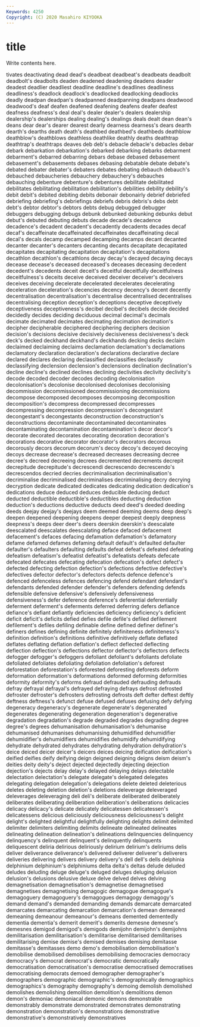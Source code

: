 ```yaml
---
Keywords: 4250
Copyright: (C) 2020 Masahiro KIYOOKA
---
```


# title

Write contents here.

tivates deactivating dead dead's deadbeat deadbeat's
deadbeats deadbolt deadbolt's deadbolts deaden deadened deadening deadens deader deadest
deadlier deadliest deadline deadline's deadlines deadliness deadliness's deadlock deadlock's deadlocked
deadlocking deadlocks deadly deadpan deadpan's deadpanned deadpanning deadpans deadwood deadwood's
deaf deafen deafened deafening deafens deafer deafest deafness deafness's deal
deal's dealer dealer's dealers dealership dealership's dealerships dealing dealing's dealings
deals dealt dean dean's deans dear dear's dearer dearest dearly
dearness dearness's dears dearth dearth's dearths death death's deathbed deathbed's
deathbeds deathblow deathblow's deathblows deathless deathlike deathly deaths deathtrap deathtrap's
deathtraps deaves deb deb's debacle debacle's debacles debar debark debarkation
debarkation's debarked debarking debarks debarment debarment's debarred debarring debars debase
debased debasement debasement's debasements debases debasing debatable debate debate's debated
debater debater's debaters debates debating debauch debauch's debauched debaucheries debauchery
debauchery's debauches debauching debenture debenture's debentures debilitate debilitated debilitates debilitating
debilitation debilitation's debilities debility debility's debit debit's debited debiting debits
debonair debonairly debrief debriefed debriefing debriefing's debriefings debriefs debris debris's
debs debt debt's debtor debtor's debtors debts debug debugged debugger
debuggers debugging debugs debunk debunked debunking debunks debut debut's debuted
debuting debuts decade decade's decadence decadence's decadent decadent's decadently decadents
decades decaf decaf's decaffeinate decaffeinated decaffeinates decaffeinating decal decal's decals
decamp decamped decamping decamps decant decanted decanter decanter's decanters decanting
decants decapitate decapitated decapitates decapitating decapitation decapitation's decapitations decathlon decathlon's
decathlons decay decay's decayed decaying decays decease decease's deceased deceased's
deceases deceasing decedent decedent's decedents deceit deceit's deceitful deceitfully deceitfulness
deceitfulness's deceits deceive deceived deceiver deceiver's deceivers deceives deceiving decelerate
decelerated decelerates decelerating deceleration deceleration's decencies decency decency's decent decently
decentralisation decentralisation's decentralise decentralised decentralises decentralising deception deception's deceptions deceptive
deceptively deceptiveness deceptiveness's decibel decibel's decibels decide decided decidedly decides
deciding deciduous decimal decimal's decimals decimate decimated decimates decimating decimation
decimation's decipher decipherable deciphered deciphering deciphers decision decision's decisions decisive
decisively decisiveness decisiveness's deck deck's decked deckhand deckhand's deckhands decking
decks declaim declaimed declaiming declaims declamation declamation's declamations declamatory declaration
declaration's declarations declarative declare declared declares declaring declassified declassifies declassify
declassifying declension declension's declensions declination declination's decline decline's declined declines
declining declivities declivity declivity's decode decoded decoder decodes decoding decolonisation
decolonisation's decolonise decolonised decolonises decolonising decommission decommissioned decommissioning decommissions decompose
decomposed decomposes decomposing decomposition decomposition's decompress decompressed decompresses decompressing decompression
decompression's decongestant decongestant's decongestants deconstruction deconstruction's deconstructions decontaminate decontaminated decontaminates
decontaminating decontamination decontamination's decor decor's decorate decorated decorates decorating decoration
decoration's decorations decorative decorator decorator's decorators decorous decorously decors decorum
decorum's decoy decoy's decoyed decoying decoys decrease decrease's decreased decreases
decreasing decree decree's decreed decreeing decrees decremented decrements decrepit decrepitude
decrepitude's decrescendi decrescendo decrescendo's decrescendos decried decries decriminalisation decriminalisation's decriminalise
decriminalised decriminalises decriminalising decry decrying decryption dedicate dedicated dedicates dedicating
dedication dedication's dedications deduce deduced deduces deducible deducing deduct deducted
deductible deductible's deductibles deducting deduction deduction's deductions deductive deducts deed
deed's deeded deeding deeds deejay deejay's deejays deem deemed deeming
deems deep deep's deepen deepened deepening deepens deeper deepest deeply
deepness deepness's deeps deer deer's deers deerskin deerskin's deescalate deescalated
deescalates deescalating deface defaced defacement defacement's defaces defacing defamation defamation's
defamatory defame defamed defames defaming default default's defaulted defaulter defaulter's
defaulters defaulting defaults defeat defeat's defeated defeating defeatism defeatism's defeatist
defeatist's defeatists defeats defecate defecated defecates defecating defecation defecation's defect
defect's defected defecting defection defection's defections defective defective's defectives defector
defector's defectors defects defence defence's defenced defenceless defences defencing defend
defendant defendant's defendants defended defender defender's defenders defending defends defensible
defensive defensive's defensively defensiveness defensiveness's defer deference deference's deferential deferentially
deferment deferment's deferments deferred deferring defers defiance defiance's defiant defiantly
deficiencies deficiency deficiency's deficient deficit deficit's deficits defied defies defile
defile's defiled defilement defilement's defiles defiling definable define defined definer
definer's definers defines defining definite definitely definiteness definiteness's definition definition's
definitions definitive definitively deflate deflated deflates deflating deflation deflation's deflect
deflected deflecting deflection deflection's deflections deflector deflector's deflectors deflects defogger
defogger's defoggers defoliant defoliant's defoliants defoliate defoliated defoliates defoliating defoliation
defoliation's deforest deforestation deforestation's deforested deforesting deforests deform deformation deformation's
deformations deformed deforming deformities deformity deformity's deforms defraud defrauded defrauding
defrauds defray defrayal defrayal's defrayed defraying defrays defrost defrosted defroster
defroster's defrosters defrosting defrosts deft defter deftest deftly deftness deftness's
defunct defuse defused defuses defusing defy defying degeneracy degeneracy's degenerate
degenerate's degenerated degenerates degenerating degeneration degeneration's degenerative degradation degradation's degrade
degraded degrades degrading degree degree's degrees dehumanisation dehumanisation's dehumanise dehumanised
dehumanises dehumanising dehumidified dehumidifier dehumidifier's dehumidifiers dehumidifies dehumidify dehumidifying dehydrate
dehydrated dehydrates dehydrating dehydration dehydration's deice deiced deicer deicer's deicers
deices deicing deification deification's deified deifies deify deifying deign deigned
deigning deigns deism deism's deities deity deity's deject dejected dejectedly
dejecting dejection dejection's dejects delay delay's delayed delaying delays delectable
delectation delectation's delegate delegate's delegated delegates delegating delegation delegation's delegations
delete deleted deleterious deletes deleting deletion deletion's deletions deleverage deleveraged
deleverages deleveraging deli deli's deliberate deliberated deliberately deliberates deliberating deliberation
deliberation's deliberations delicacies delicacy delicacy's delicate delicately delicatessen delicatessen's delicatessens
delicious deliciously deliciousness deliciousness's delight delight's delighted delightful delightfully delighting
delights delimit delimited delimiter delimiters delimiting delimits delineate delineated delineates
delineating delineation delineation's delineations delinquencies delinquency delinquency's delinquent delinquent's delinquently
delinquents deliquescent deliria delirious deliriously delirium delirium's deliriums delis deliver
deliverance deliverance's delivered deliverer deliverer's deliverers deliveries delivering delivers delivery
delivery's dell dell's dells delphinia delphinium delphinium's delphiniums delta delta's
deltas delude deluded deludes deluding deluge deluge's deluged deluges deluging
delusion delusion's delusions delusive deluxe delve delved delves delving demagnetisation
demagnetisation's demagnetise demagnetised demagnetises demagnetising demagogic demagogue demagogue's demagoguery demagoguery's
demagogues demagogy demagogy's demand demand's demanded demanding demands demarcate demarcated
demarcates demarcating demarcation demarcation's demean demeaned demeaning demeanour demeanour's demeans
demented dementedly dementia dementia's demerit demerit's demerits demesne demesne's demesnes
demigod demigod's demigods demijohn demijohn's demijohns demilitarisation demilitarisation's demilitarise demilitarised
demilitarises demilitarising demise demise's demised demises demising demitasse demitasse's demitasses
demo demo's demobilisation demobilisation's demobilise demobilised demobilises demobilising democracies democracy
democracy's democrat democrat's democratic democratically democratisation democratisation's democratise democratised democratises
democratising democrats demoed demographer demographer's demographers demographic demographic's demographically demographics
demographics's demography demography's demoing demolish demolished demolishes demolishing demolition demolition's
demolitions demon demon's demoniac demoniacal demonic demons demonstrable demonstrably demonstrate
demonstrated demonstrates demonstrating demonstration demonstration's demonstrations demonstrative demonstrative's demonstratively demonstratives
